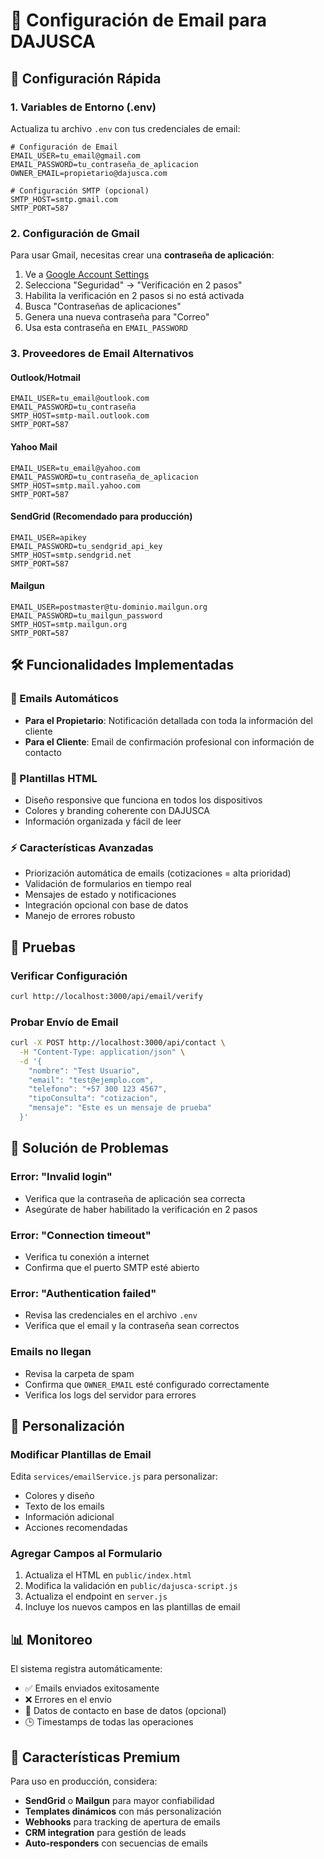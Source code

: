 # 📧 Configuración de Email para DAJUSCA

## 🚀 Configuración Rápida

### 1. **Variables de Entorno (.env)**

Actualiza tu archivo `.env` con tus credenciales de email:

```env
# Configuración de Email
EMAIL_USER=tu_email@gmail.com
EMAIL_PASSWORD=tu_contraseña_de_aplicacion
OWNER_EMAIL=propietario@dajusca.com

# Configuración SMTP (opcional)
SMTP_HOST=smtp.gmail.com
SMTP_PORT=587
```

### 2. **Configuración de Gmail**

Para usar Gmail, necesitas crear una **contraseña de aplicación**:

1. Ve a [Google Account Settings](https://myaccount.google.com/)
2. Selecciona "Seguridad" → "Verificación en 2 pasos"
3. Habilita la verificación en 2 pasos si no está activada
4. Busca "Contraseñas de aplicaciones"
5. Genera una nueva contraseña para "Correo"
6. Usa esta contraseña en `EMAIL_PASSWORD`

### 3. **Proveedores de Email Alternativos**

#### **Outlook/Hotmail**
```env
EMAIL_USER=tu_email@outlook.com
EMAIL_PASSWORD=tu_contraseña
SMTP_HOST=smtp-mail.outlook.com
SMTP_PORT=587
```

#### **Yahoo Mail**
```env
EMAIL_USER=tu_email@yahoo.com
EMAIL_PASSWORD=tu_contraseña_de_aplicacion
SMTP_HOST=smtp.mail.yahoo.com
SMTP_PORT=587
```

#### **SendGrid (Recomendado para producción)**
```env
EMAIL_USER=apikey
EMAIL_PASSWORD=tu_sendgrid_api_key
SMTP_HOST=smtp.sendgrid.net
SMTP_PORT=587
```

#### **Mailgun**
```env
EMAIL_USER=postmaster@tu-dominio.mailgun.org
EMAIL_PASSWORD=tu_mailgun_password
SMTP_HOST=smtp.mailgun.org
SMTP_PORT=587
```

## 🛠️ Funcionalidades Implementadas

### **📨 Emails Automáticos**
- **Para el Propietario**: Notificación detallada con toda la información del cliente
- **Para el Cliente**: Email de confirmación profesional con información de contacto

### **🎨 Plantillas HTML**
- Diseño responsive que funciona en todos los dispositivos
- Colores y branding coherente con DAJUSCA
- Información organizada y fácil de leer

### **⚡ Características Avanzadas**
- Priorización automática de emails (cotizaciones = alta prioridad)
- Validación de formularios en tiempo real
- Mensajes de estado y notificaciones
- Integración opcional con base de datos
- Manejo de errores robusto

## 🧪 Pruebas

### **Verificar Configuración**
```bash
curl http://localhost:3000/api/email/verify
```

### **Probar Envío de Email**
```bash
curl -X POST http://localhost:3000/api/contact \
  -H "Content-Type: application/json" \
  -d '{
    "nombre": "Test Usuario",
    "email": "test@ejemplo.com",
    "telefono": "+57 300 123 4567",
    "tipoConsulta": "cotizacion",
    "mensaje": "Este es un mensaje de prueba"
  }'
```

## 🚨 Solución de Problemas

### **Error: "Invalid login"**
- Verifica que la contraseña de aplicación sea correcta
- Asegúrate de haber habilitado la verificación en 2 pasos

### **Error: "Connection timeout"**
- Verifica tu conexión a internet
- Confirma que el puerto SMTP esté abierto

### **Error: "Authentication failed"**
- Revisa las credenciales en el archivo `.env`
- Verifica que el email y la contraseña sean correctos

### **Emails no llegan**
- Revisa la carpeta de spam
- Confirma que `OWNER_EMAIL` esté configurado correctamente
- Verifica los logs del servidor para errores

## 🔧 Personalización

### **Modificar Plantillas de Email**
Edita `services/emailService.js` para personalizar:
- Colores y diseño
- Texto de los emails
- Información adicional
- Acciones recomendadas

### **Agregar Campos al Formulario**
1. Actualiza el HTML en `public/index.html`
2. Modifica la validación en `public/dajusca-script.js`
3. Actualiza el endpoint en `server.js`
4. Incluye los nuevos campos en las plantillas de email

## 📊 Monitoreo

El sistema registra automáticamente:
- ✅ Emails enviados exitosamente
- ❌ Errores en el envío
- 📝 Datos de contacto en base de datos (opcional)
- 🕒 Timestamps de todas las operaciones

## 🌟 Características Premium

Para uso en producción, considera:
- **SendGrid** o **Mailgun** para mayor confiabilidad
- **Templates dinámicos** con más personalización
- **Webhooks** para tracking de apertura de emails
- **CRM integration** para gestión de leads
- **Auto-responders** con secuencias de emails